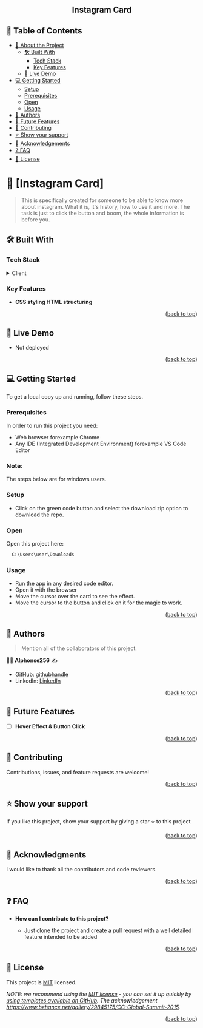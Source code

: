 
<a name="readme-top"></a>

<!--
HOW TO USE:
This is an example of how you may give instructions on setting up your project locally.

Modify this file to match your project and remove sections that don't apply.

REQUIRED SECTIONS:
- Table of Contents
- About the Project
  - Built With
  - Live Demo
- Getting Started
- Authors
- Future Features
- Contributing
- Show your support
- Acknowledgements
- License

After you're finished please remove all the comments and instructions!
-->

<div align="center">

  <!-- <img src="emoji.png" alt="logo" width="140"  height="auto" />
  <br/> -->

  <h2><b>Instagram Card</b></h2>

</div>

<!-- TABLE OF CONTENTS -->

## 📗 Table of Contents

- [📖 About the Project](#about-project)
  - [🛠 Built With](#built-with)
    - [Tech Stack](#tech-stack)
    - [Key Features](#key-features)
  - [🚀 Live Demo](#live-demo)
- [💻 Getting Started](#getting-started)
  - [Setup](#setup)
  - [Prerequisites](#prerequisites)
  - [Open](#open)
  - [Usage](#usage)
  <!-- - [Run tests](#run-tests) -->
  <!-- - [Deployment](#triangular_flag_on_post-deployment) -->
- [👥 Authors](#authors)
- [🔭 Future Features](#future-features)
- [🤝 Contributing](#contributing)
- [⭐️ Show your support](#support)
- [🙏 Acknowledgements](#acknowledgements)
- [❓ FAQ](#faq)
- [📝 License](#license)

<!-- PROJECT DESCRIPTION -->

# 📖 [Instagram Card] <a name="about-project"></a>

> This is specifically created for someone to be able to know more about instagram. What it is, it's history, how to use it and more. The task is just to click the button and boom, the whole information is before you.

<!-- **[Conforence capstone project]** is a... -->

## 🛠 Built With <a name="built-with"></a>

### Tech Stack <a name="tech-stack"></a>


<details>
  <summary>Client</summary>
  <ul>
    <li>HTML</li>
    <li>CSS</li>
  </ul>
</details>

<!-- Features -->

### Key Features <a name="key-features"></a>


- **CSS styling HTML structuring**
<!-- - **Linter Test** -->
<!-- - **ES6 and Modularization** -->

<p align="right">(<a href="#readme-top">back to top</a>)</p>

<!-- LIVE DEMO -->

## 🚀 Live Demo 

- Not deployed

<p align="right">(<a href="#readme-top">back to top</a>)</p>

<!-- GETTING STARTED -->

## 💻 Getting Started <a name="getting-started"></a>


To get a local copy up and running, follow these steps.

### Prerequisites

In order to run this project you need:
- Web browser forexample Chrome
- Any IDE (Integrated Development Environment) forexample VS Code Editor
 ### Note: 
 The steps below are for windows users.

<!-- ## Node required
Nod node required -->

### Setup

- Click on the green code button and select the download zip option to download the repo.


<!-- ```sh
  cd my-folder
  git clone https://github.com/Alphonse256/JS-Fetch_API.git
``` -->

### Open

Open this project here:

```sh
  C:\Users\user\Downloads
```

### Usage

- Run the app in any desired code editor.
- Open it with the browser
- Move the cursor over the card to see the effect.
- Move the cursor to the button and click on it for the magic to work.

<p align="right">(<a href="#readme-top">back to top</a>)</p>

<!-- AUTHORS -->

## 👥 Authors <a name="Alphonse256"></a>

> Mention all of the collaborators of this project.

:man_technologist:  **Alphonse256** :writing_hand: 

- GitHub: [githubhandle](https://github.com/Alphonse256)
- LinkedIn: [LinkedIn](https://www.linkedin.com/in/ntihanabayo-alphonse-368388252/) 




<p align="right">(<a href="#readme-top">back to top</a>)</p>

<!-- FUTURE FEATURES -->

## 🔭 Future Features <a name="future-features"></a>


- [ ] **Hover Effect & Button Click**


<p align="right">(<a href="#readme-top">back to top</a>)</p>

<!-- CONTRIBUTING -->

## 🤝 Contributing <a name="contributing"></a>

Contributions, issues, and feature requests are welcome!

<!-- Feel free to check the [issues page](https://github.com/AlphaNtihinduka/Microverse-leaderboard/issues). -->

<p align="right">(<a href="#readme-top">back to top</a>)</p>

<!-- SUPPORT -->

## ⭐️ Show your support <a name="support"></a>


If you like this project, show your support by giving a star ⭐️ to this project


<p align="right">(<a href="#readme-top">back to top</a>)</p>

<!-- ACKNOWLEDGEMENTS -->

## 🙏 Acknowledgments <a name="acknowledgements"></a>


I would like to thank all the contributors and code reviewers.

<p align="right">(<a href="#readme-top">back to top</a>)</p>

<!-- FAQ (optional) -->

## ❓ FAQ <a name="faq"></a>



- **How can I contribute to this project?**

  - Just clone the project and create a pull request with a well detailed feature intended to be added

<!-- - **Can I add external libraries?**

  - Yes, but it must be license you own the right to or open source library -->

<p align="right">(<a href="#readme-top">back to top</a>)</p>

<!-- LICENSE -->

## 📝 License <a name="license"></a>

This project is [MIT](./LICENSE) licensed.

_NOTE: we recommend using the [MIT license](https://choosealicense.com/licenses/mit/) - you can set it up quickly by [using templates available on GitHub](https://docs.github.com/en/communities/setting-up-your-project-for-healthy-contributions/adding-a-license-to-a-repository). The acknowledgement https://www.behance.net/gallery/29845175/CC-Global-Summit-2015._

<p align="right">(<a href="#readme-top">back to top</a>)</p>




















































































































































